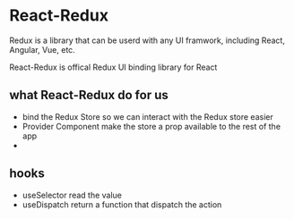 # React-Redux

Redux is a library that can be userd with any UI framwork, including React, Angular, Vue, etc.

React-Redux is offical Redux UI binding library for React

## what React-Redux do for us

- bind the Redux Store
  so we can interact with the Redux store easier
- Provider Component
  make the store a prop available to the rest of the app
-

## hooks

- useSelector
  read the value
- useDispatch
  return a function that dispatch the action
